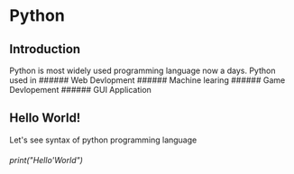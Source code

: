 # Python
## Introduction
  Python is most widely used programming language now a days.
  Python used in ###### Web Devlopment
                 ###### Machine learing
                 ###### Game Devlopement
                 ###### GUI Application
                 
## Hello World! 
  Let's see syntax of python programming language
  
  ###### print("Hello'World")
